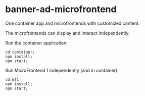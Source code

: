 # banner-ad-microfrontend

One container app and microfrontends with customized content.

The microfrontends can display and interact independently.

Run the container application:

```
cd container;
npm install;
npm start;
```

Run MicroFrontend 1 independently (and in container):
```
cd mf1;
npm install;
npm start;
```
